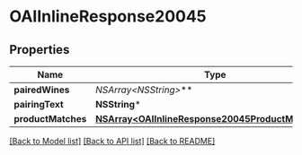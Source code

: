 # OAIInlineResponse20045

## Properties
Name | Type | Description | Notes
------------ | ------------- | ------------- | -------------
**pairedWines** | **NSArray&lt;NSString*&gt;*** |  | 
**pairingText** | **NSString*** |  | 
**productMatches** | [**NSArray&lt;OAIInlineResponse20045ProductMatches&gt;***](OAIInlineResponse20045ProductMatches.md) |  | 

[[Back to Model list]](../README.md#documentation-for-models) [[Back to API list]](../README.md#documentation-for-api-endpoints) [[Back to README]](../README.md)



